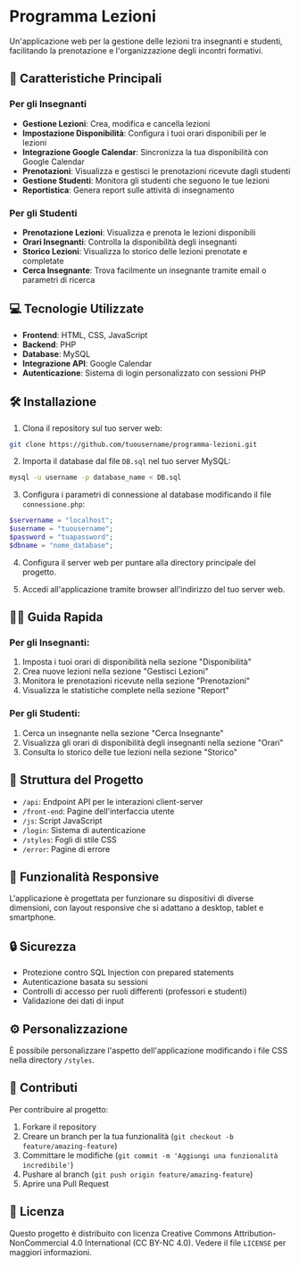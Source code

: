 # Programma Lezioni

Un'applicazione web per la gestione delle lezioni tra insegnanti e studenti, facilitando la prenotazione e l'organizzazione degli incontri formativi.

## 🚀 Caratteristiche Principali

### Per gli Insegnanti
- **Gestione Lezioni**: Crea, modifica e cancella lezioni
- **Impostazione Disponibilità**: Configura i tuoi orari disponibili per le lezioni
- **Integrazione Google Calendar**: Sincronizza la tua disponibilità con Google Calendar
- **Prenotazioni**: Visualizza e gestisci le prenotazioni ricevute dagli studenti
- **Gestione Studenti**: Monitora gli studenti che seguono le tue lezioni
- **Reportistica**: Genera report sulle attività di insegnamento

### Per gli Studenti
- **Prenotazione Lezioni**: Visualizza e prenota le lezioni disponibili
- **Orari Insegnanti**: Controlla la disponibilità degli insegnanti
- **Storico Lezioni**: Visualizza lo storico delle lezioni prenotate e completate
- **Cerca Insegnante**: Trova facilmente un insegnante tramite email o parametri di ricerca

## 💻 Tecnologie Utilizzate

- **Frontend**: HTML, CSS, JavaScript
- **Backend**: PHP
- **Database**: MySQL
- **Integrazione API**: Google Calendar
- **Autenticazione**: Sistema di login personalizzato con sessioni PHP

## 🛠️ Installazione

1. Clona il repository sul tuo server web:
```bash
git clone https://github.com/tuousername/programma-lezioni.git
```

2. Importa il database dal file `DB.sql` nel tuo server MySQL:
```bash
mysql -u username -p database_name < DB.sql
```

3. Configura i parametri di connessione al database modificando il file `connessione.php`:
```php
$servername = "localhost";
$username = "tuousername";
$password = "tuapassword";
$dbname = "nome_database";
```

4. Configura il server web per puntare alla directory principale del progetto.

5. Accedi all'applicazione tramite browser all'indirizzo del tuo server web.

## 👨‍🏫 Guida Rapida

### Per gli Insegnanti:
1. Imposta i tuoi orari di disponibilità nella sezione "Disponibilità"
2. Crea nuove lezioni nella sezione "Gestisci Lezioni"
3. Monitora le prenotazioni ricevute nella sezione "Prenotazioni"
4. Visualizza le statistiche complete nella sezione "Report"

### Per gli Studenti:
1. Cerca un insegnante nella sezione "Cerca Insegnante"
2. Visualizza gli orari di disponibilità degli insegnanti nella sezione "Orari"
3. Consulta lo storico delle tue lezioni nella sezione "Storico"

## 📁 Struttura del Progetto

- `/api`: Endpoint API per le interazioni client-server
- `/front-end`: Pagine dell'interfaccia utente
- `/js`: Script JavaScript
- `/login`: Sistema di autenticazione
- `/styles`: Fogli di stile CSS
- `/error`: Pagine di errore

## 📱 Funzionalità Responsive

L'applicazione è progettata per funzionare su dispositivi di diverse dimensioni, con layout responsive che si adattano a desktop, tablet e smartphone.

## 🔒 Sicurezza

- Protezione contro SQL Injection con prepared statements
- Autenticazione basata su sessioni
- Controlli di accesso per ruoli differenti (professori e studenti)
- Validazione dei dati di input

## ⚙️ Personalizzazione

È possibile personalizzare l'aspetto dell'applicazione modificando i file CSS nella directory `/styles`.

## 🤝 Contributi

Per contribuire al progetto:
1. Forkare il repository
2. Creare un branch per la tua funzionalità (`git checkout -b feature/amazing-feature`)
3. Committare le modifiche (`git commit -m 'Aggiungi una funzionalità incredibile'`)
4. Pushare al branch (`git push origin feature/amazing-feature`)
5. Aprire una Pull Request

## 📄 Licenza

Questo progetto è distribuito con licenza Creative Commons Attribution-NonCommercial 4.0 International (CC BY-NC 4.0). Vedere il file `LICENSE` per maggiori informazioni.
